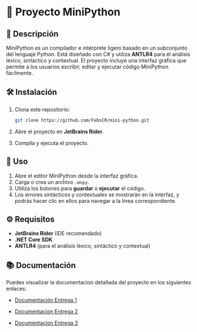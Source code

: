 # 🚀 Proyecto MiniPython

## 📖 Descripción

MiniPython es un compilador e intérprete ligero basado en un subconjunto del lenguaje Python. Está diseñado con C# y utiliza **ANTLR4** para el análisis léxico, sintáctico y contextual. 
El proyecto incluye una interfaz gráfica que permite a los usuarios escribir, editar y ejecutar código MiniPython fácilmente.

## 🛠️ Instalación

1. Clona este repositorio:
   ```bash
   git clone https://github.com/FabsCR/mini-python.git
   ```

2. Abre el proyecto en **JetBrains Rider**.

3. Compila y ejecuta el proyecto.

## 🚀 Uso

1. Abre el editor MiniPython desde la interfaz gráfica.
2. Carga o crea un archivo `.mnpy`.
3. Utiliza los botones para **guardar** o **ejecutar** el código.
4. Los errores sintácticos y contextuales se mostrarán en la interfaz, y podrás hacer clic en ellos para navegar a la línea correspondiente.

## ⚙️ Requisitos

- **JetBrains Rider** (IDE recomendado)
- **.NET Core SDK**
- **ANTLR4** (para el análisis léxico, sintáctico y contextual)

## 📚 Documentación

Puedes visualizar la documentacion detallada del proyecto en los siguientes enlaces:

- [Documentación Entrega 1](https://github.com/FabsCR/mini-python/raw/main/DocumentacionEntrega1_Compiladores_FabianKevinJustin.pdf)

- [Documentacion Entrega 2](https://github.com/FabsCR/mini-python/raw/main/DocumentacionEntrega2_Compiladores_FabianKevinJustin.pdf)

- [Documentacion Entrega 3](https://github.com/FabsCR/mini-python/raw/main/DocumentacionEntrega3_Compiladores_FabianKevinJustin.pdf)
